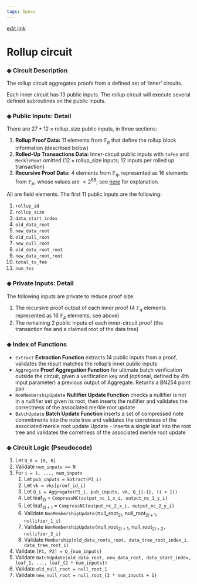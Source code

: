 ```yaml
---
tags: Specs
---
```


[edit link](https://hackmd.io/ou6xa5oAQIWmEepHZQEm-Q)
# Rollup circuit

### ◈ Circuit Description
The rollup circuit aggregates proofs from a defined set of ‘inner’ circuits. 

Each inner circuit has 13 public inputs. The rollup circuit will execute several defined subroutines on the public inputs.

### ◈ Public Inputs: Detail

There are $27 + 12 \times \text{rollup_size}$ public inputs, in three sections:

1. **Rollup Proof Data:** 11 elements from $\mathbb{F}_p$ that define the rollup block information (described below)
2. **Rolled-Up Transactions Data:** Inner-circuit public inputs with `txFee` and `MerkleRoot` omitted ($12 \times \text{rollup_size}$ inputs; $12$ inputs per rolled up transaction)
3. **Recursive Proof Data:** $4$ elements from $\mathbb{F}_q$, represented as $16$ elements from $\mathbb{F}_p$, whose values are $<2^{68}$; see [here](https://hackmd.io/LoEG5nRHQe-PvstVaD51Yw) for explanation.

All are field elements. The first 11 public inputs are the following:

1. `rollup_id`
2. `rollup_size`
3. `data_start_index`
4. `old_data_root`
5. `new_data_root`
6. `old_null_root`
7. `new_null_root`
8. `old_data_root_root`
9. `new_data_root_root`
10. `total_tx_fee`
11. `num_txs`


### ◈ Private Inputs: Detail

The following inputs are private to reduce proof size:

1. The recursive proof output of each inner proof (4 $\mathbb{F}_q$ elements represented as 16 $\mathbb{F}_p$ elements, see above)
2. The remaining 2 public inputs of each inner-circuit proof (the transaction fee and a claimed root of the data tree)

### ◈ Index of Functions

+ `Extract` **Extraction Function** extracts 14 public inputs from a proof, validates the result matches the rollup’s inner public inputs
+ `Aggregate` **Proof Aggregation Function** for ultimate batch verification outside the circuit, given a verification key and (optional, defined by 4th input parameter) a previous output of Aggregate. Returns a BN254 point pair
+ `NonMembershipUpdate` **Nullifier Update Function** checks a nullifier is not in a nullifier set given its root, then inserts the nullifier and validates the correctness of the associated merkle root update
+ `BatchUpdate` **Batch Update Function** inserts a set of compressed note commitments into the note tree and validates the corretness of the associated merkle root update
Update - inserts a single leaf into the root tree and validates the corretness of the associated merkle root update

### ◈ Circuit Logic (Pseudocode)

1. Let `Q_0 = [0, 0]`
2. Validate `num_inputs == N` 
3. For `i = 1, ..., num_inputs`
    1. Let `pub_inputs = Extract(PI_i)`
    1. Let `vk = vks[proof_id_i]`
    3. Let `Q_i = Aggregate(PI_i, pub_inputs, vk, Q_{i-1}, (i > 1))`
    4. Let $\text{leaf}_{2i}$ = `CompressNC(output_nc_1_x_i, output_nc_1_y_i)`
    5. Let $\text{leaf}_{2i+1}$ = `CompressNC(output_nc_2_x_i, output_nc_2_y_i)`
    6. Validate `NonMembershipUpdate(`$\text{null_root}_{2i}$,  $\text{null_root}_{2i+1}$, `nullifier_1_i)`
    7. Validate `NonMembershipUpdate(`$\text{null_root}_{2i + 1}$, $\text{null_root}_{2i+2}$`, nullifier_2_i)`
    8. Validate `Membership(old_data_roots_root, data_tree_root_index_i, data_tree_root_i)`
4. Validate `[P1, P2] = Q_{num_inputs}`
5. Validate `BatchUpdate(old_data_root, new_data_root, data_start_index, leaf_1, ..., leaf_{2 * num_inputs})`
7. Validate `old_null_root = null_root_1`
8. Validate `new_null_root = null_root_{2 * num_inputs + 1}`
